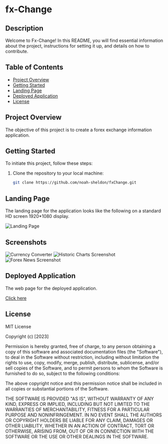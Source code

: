 # fx-Change

## Description

Welcome to Fx-Change! In this README, you will find essential information about the project, instructions for setting it up, and details on how to contribute.


## Table of Contents

- [Project Overview](#project-overview)
- [Getting Started](#getting-started)
- [Landing Page](#landing-page)
- [Deployed Application](#deployed-application)
- [License](#license)


## Project Overview

The objective of this project is to create a forex exchange information application. 


## Getting Started

To initiate this project, follow these steps:

1. Clone the repository to your local machine:

   ```bash
   git clone https://github.com/noah-sheldon/fxChange.git
   ```


## Landing Page

The landing page for the application looks like the following on a standard HD screen 1920*1080 display.

![Landing Page](https://github.com/noah-sheldon/fxChange/assets/36855642/983589d2-101e-4652-9d0e-cb1ad6ba66b4)

## Screenshots

![Currency Converter](https://github.com/noah-sheldon/fxChange/assets/36855642/32a96894-b839-4705-bebf-3fca8d1adec9)
![Historic Charts Screenshot](https://github.com/noah-sheldon/fxChange/assets/36855642/c85e6666-8b5e-4282-b991-172a43a221ba)
![Forex News Screenshot](https://github.com/noah-sheldon/fxChange/assets/36855642/0a1a49d8-ef01-4f0d-93a0-611989cda52c)

## Deployed Application

The web page for the deployed application.

[Click here](https://fx-change.netlify.app/)


## License

MIT License

Copyright (c) [2023]

Permission is hereby granted, free of charge, to any person obtaining a copy
of this software and associated documentation files (the "Software"), to deal
in the Software without restriction, including without limitation the rights
to use, copy, modify, merge, publish, distribute, sublicense, and/or sell
copies of the Software, and to permit persons to whom the Software is
furnished to do so, subject to the following conditions:

The above copyright notice and this permission notice shall be included in all
copies or substantial portions of the Software.

THE SOFTWARE IS PROVIDED "AS IS", WITHOUT WARRANTY OF ANY KIND, EXPRESS OR
IMPLIED, INCLUDING BUT NOT LIMITED TO THE WARRANTIES OF MERCHANTABILITY,
FITNESS FOR A PARTICULAR PURPOSE AND NONINFRINGEMENT. IN NO EVENT SHALL THE
AUTHORS OR COPYRIGHT HOLDERS BE LIABLE FOR ANY CLAIM, DAMAGES OR OTHER
LIABILITY, WHETHER IN AN ACTION OF CONTRACT, TORT OR OTHERWISE, ARISING FROM,
OUT OF OR IN CONNECTION WITH THE SOFTWARE OR THE USE OR OTHER DEALINGS IN THE
SOFTWARE.
